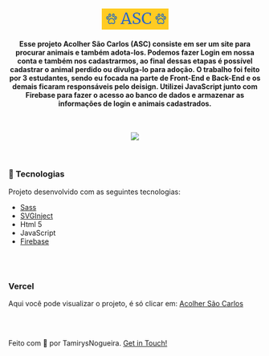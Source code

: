 

<h1 align="center">
    <img src="img/logo.png" alt="" align="center" >
</h1>

<h4 align="center">
    Esse projeto Acolher São Carlos (ASC) consiste em ser um site para procurar animais e também adota-los. Podemos fazer Login em nossa conta e também nos cadastrarmos, ao final dessas etapas
    é possível cadastrar o animal perdido ou divulga-lo para adoção. 
    O trabalho foi feito por 3 estudantes, sendo eu focada na parte de Front-End e Back-End e os demais ficaram responsáveis pelo deisign.
    Utilizei JavaScript junto com Firebase para fazer o acesso ao banco de dados e armazenar as informações de login e animais cadastrados. 
</h4>
<br>

<p align="center">
    <img src = "github/asc-gif.gif" width="1000px">
</p>
<br>

### 🚀 Tecnologias
<p> Projeto desenvolvido com as seguintes tecnologias: </p>

- [Sass](https://sass-lang.com/)
- [SVGInject](https://github.com/iconfu/svg-inject)
- Html 5
- JavaScript
- [Firebase](https://firebase.google.com/?hl=pt)


<br>

<br>

### Vercel
Aqui você pode visualizar o projeto, é só clicar em:
[Acolher São Carlos](https://asc-two.vercel.app/)

<br>

<br>

Feito com 💖 por TamirysNogueira. [Get in Touch!](https://www.linkedin.com/in/tamirys-nogueira-346958205/)
